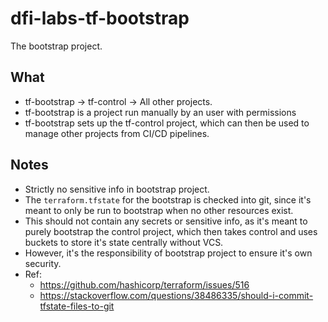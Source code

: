 # dfi-labs-tf-bootstrap

The bootstrap project.

## What

- tf-bootstrap -> tf-control -> All other projects.
- tf-bootstrap is a project run manually by an user with permissions
- tf-bootstrap sets up the tf-control project, which can then be used to
manage other projects from CI/CD pipelines.

## Notes

- Strictly no sensitive info in bootstrap project.
- The `terraform.tfstate` for the bootstrap is checked into git, since it's
  meant to only be run to bootstrap when no other resources exist.
- This should not contain any secrets or sensitive info, as it's meant to
  purely bootstrap the control project, which then takes control and uses
  buckets to store it's state centrally without VCS.
- However, it's the responsibility of bootstrap project to ensure it's own
  security.
- Ref:
  - https://github.com/hashicorp/terraform/issues/516
  - https://stackoverflow.com/questions/38486335/should-i-commit-tfstate-files-to-git
